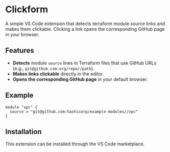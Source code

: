 # Clickform

A simple VS Code extension that detects terraform module source links and makes them clickable. Clicking a link opens the corresponding GitHub page in your browser.

## Features

- **Detects** module `source` lines in Terraform files that use GitHub URLs (e.g., `git@github.com:org/repo//path`).
- **Makes links clickable** directly in the editor.
- **Opens the corresponding GitHub page** in your default browser.

## Example

```hcl
module "vpc" {
  source = "git@github.com:hashicorp/example-modules//vpc"
}
```

## Installation
This extension can be installed through the VS Code marketplace.

